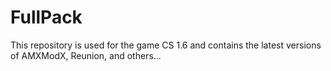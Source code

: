 # FullPack
 This repository is used for the game CS 1.6 and contains the latest versions of AMXModX, Reunion, and others...
